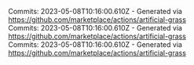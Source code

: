 Commits: 2023-05-08T10:16:00.610Z - Generated via https://github.com/marketplace/actions/artificial-grass
<br>
Commits: 2023-05-08T10:16:00.610Z - Generated via https://github.com/marketplace/actions/artificial-grass
<br>
Commits: 2023-05-08T10:16:00.610Z - Generated via https://github.com/marketplace/actions/artificial-grass
<br>
